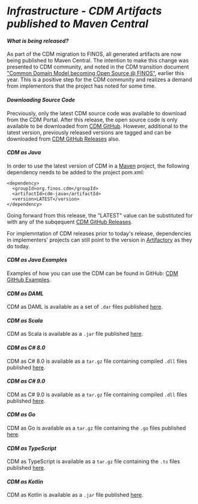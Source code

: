 # *Infrastructure - CDM Artifacts published to Maven Central*

#### _What is being released?_

As part of the CDM migration to FINOS, all generated artifacts are now being published to Maven Central. The intention to make this change was presented to CDM community, and noted in the CDM transition document ["Common Domain Model becoming Open Source @ FINOS"](https://assets.isda.org/media/6fac704a/081f5537.pdf), earlier this year. This is a positive step for the CDM community and realizes a demand from implementors that the project has noted for some time.

#### _Downloading Source Code_

Precviously, only the latest CDM source code was available to download from the CDM Portal. After this release, the open source code is only available to be downloaded from [CDM GitHub](https://github.com/finos/common-domain-model). However, additional to the latest version, previously released versions are tagged and can be downloaded from [CDM GitHub Releases](https://github.com/finos/common-domain-model/releases) also.

#### _CDM as Java_

In order to use the latest version of CDM in a [Maven](https://maven.apache.org) project, the following dependency needs to be added to the project pom.xml:

```
<dependency>
  <groupId>org.finos.cdm</groupId>
  <artifactId>cdm-java</artifactId>
  <version>LATEST</version>
</dependency>
```

Going forward from this release, the "LATEST" value can be substituted for with any of the subqequent [CDM GitHub Releases](https://github.com/finos/common-domain-model/releases). 

For implemntation of CDM releases prior to today's release, dependencies in implementers' projects can still point to the version in [Artifactory](https://regnosys.jfrog.io/ui/repos/tree/General/libs-snapshot/com/isda/cdm) as they do today.

#### _CDM as Java Examples_

Examples of how you can use the CDM can be found in GitHub: [CDM GitHub Examples](https://github.com/finos/common-domain-model/tree/master/examples).

#### _CDM as DAML_

CDM as DAML is available as a set of `.dar` files published [here](https://oss.sonatype.org/content/repositories/snapshots/org/finos/cdm/cdm-daml/).

#### _CDM as Scala_

CDM as Scala is available as a `.jar` file published [here](https://oss.sonatype.org/content/repositories/snapshots/org/finos/cdm/cdm-scala/).

#### _CDM as C# 8.0_

CDM as C# 8.0 is available as a `tar.gz` file containing compiled `.dll` files published [here](https://oss.sonatype.org/content/repositories/snapshots/org/finos/cdm/cdm-csharp8/).

#### _CDM as C# 9.0_

CDM as C# 9.0 is available as a `tar.gz` file containing compiled `.dll` files published [here](https://oss.sonatype.org/content/repositories/snapshots/org/finos/cdm/cdm-csharp9/).

#### _CDM as Go_

CDM as Go is available as a `tar.gz` file containing the `.go` files published [here](https://oss.sonatype.org/content/repositories/snapshots/org/finos/cdm/cdm-golang/).

#### _CDM as TypeScript_

CDM as TypeScript is available as a `tar.gz` file containing the `.ts` files published [here](https://oss.sonatype.org/content/repositories/snapshots/org/finos/cdm/cdm-typescript/).

#### _CDM as Kotlin_

CDM as Kotlin is available as a `.jar` file published [here](https://oss.sonatype.org/content/repositories/snapshots/org/finos/cdm/cdm-kotlin/).

